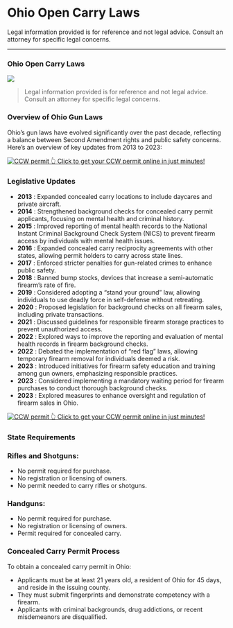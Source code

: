 # Ohio Open Carry Laws

Legal information provided is for reference and not legal advice. Consult an attorney for specific legal concerns. 

* * *

### Ohio Open Carry Laws

![](https://cdn-images-1.medium.com/max/800/1*_4ZcYLKCzzNFWOiOpMnWow.png)

> Legal information provided is for reference and not legal advice. Consult an attorney for specific legal concerns.

### Overview of Ohio Gun Laws

Ohio’s gun laws have evolved significantly over the past decade, reflecting a balance between Second Amendment rights and public safety concerns. Here’s an overview of key updates from 2013 to 2023:

<a href="https://serp.ly/ccw">
<div>
    <img src="https://cdn-images-1.medium.com/max/1200/1*aCmvRhaa5Xjz4zDZxHzAjg.png" alt="CCW permit">
    👆 Click to get your CCW permit online in just minutes!
</div>
</a>

### Legislative Updates

  * **2013** : Expanded concealed carry locations to include daycares and private aircraft.
  * **2014** : Strengthened background checks for concealed carry permit applicants, focusing on mental health and criminal history.
  * **2015** : Improved reporting of mental health records to the National Instant Criminal Background Check System (NICS) to prevent firearm access by individuals with mental health issues.
  * **2016** : Expanded concealed carry reciprocity agreements with other states, allowing permit holders to carry across state lines.
  * **2017** : Enforced stricter penalties for gun-related crimes to enhance public safety.
  * **2018** : Banned bump stocks, devices that increase a semi-automatic firearm’s rate of fire.
  * **2019** : Considered adopting a “stand your ground” law, allowing individuals to use deadly force in self-defense without retreating.
  * **2020** : Proposed legislation for background checks on all firearm sales, including private transactions.
  * **2021** : Discussed guidelines for responsible firearm storage practices to prevent unauthorized access.
  * **2022** : Explored ways to improve the reporting and evaluation of mental health records in firearm background checks.
  * **2022** : Debated the implementation of “red flag” laws, allowing temporary firearm removal for individuals deemed a risk.
  * **2023** : Introduced initiatives for firearm safety education and training among gun owners, emphasizing responsible practices.
  * **2023** : Considered implementing a mandatory waiting period for firearm purchases to conduct thorough background checks.
  * **2023** : Explored measures to enhance oversight and regulation of firearm sales in Ohio.



<a href="https://serp.ly/ccw">
<div>
    <img src="https://cdn-images-1.medium.com/max/1200/1*TMCVgNoKp2NAtvLSAMkaJg.png" alt="CCW permit">
    👆 Click to get your CCW permit online in just minutes!
</div>
</a>


### State Requirements

### Rifles and Shotguns:

  * No permit required for purchase.
  * No registration or licensing of owners.
  * No permit needed to carry rifles or shotguns.



### Handguns:

  * No permit required for purchase.
  * No registration or licensing of owners.
  * Permit required for concealed carry.



### Concealed Carry Permit Process

To obtain a concealed carry permit in Ohio:

  * Applicants must be at least 21 years old, a resident of Ohio for 45 days, and reside in the issuing county.
  * They must submit fingerprints and demonstrate competency with a firearm.
  * Applicants with criminal backgrounds, drug addictions, or recent misdemeanors are disqualified.




